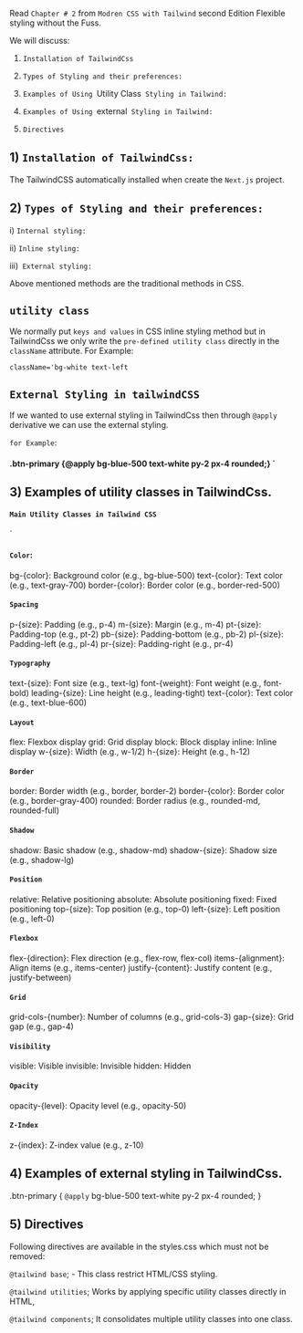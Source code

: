 Read `Chapter # 2` from `Modren CSS with Tailwind` second Edition Flexible styling without the Fuss.

We will discuss:

1.  `Installation of TailwindCss`

2.  `Types of Styling and their preferences:`

3.  `Examples of Using `Utility Class` Styling in Tailwind:`

4.  `Examples of Using `external` Styling in Tailwind:`

5.  `Directives`

## 1) `Installation of TailwindCss:`

The TailwindCSS automatically installed when create the `Next.js` project.

## 2) `Types of Styling and their preferences:`

i) `Internal styling:`

ii) `Inline styling:`

iii)` External styling:`

Above mentioned methods are the traditional methods in CSS.

## `utility class`

We normally put `keys and values` in CSS inline styling method but in TailwindCss we only write the `pre-defined utility class` directly in the `className` attribute.
For Example:

`className='bg-white text-left`

## `External Styling in tailwindCSS`

If we wanted to use external styling in TailwindCss then through `@apply` derivative we can use the external styling.

`for Example`:

#### .btn-primary {@apply bg-blue-500 text-white py-2 px-4 rounded;} `

## 3) Examples of utility classes in TailwindCss.

#### `Main Utility Classes in Tailwind CSS`

`

#### `Color`:

bg-{color}: Background color (e.g., bg-blue-500)
text-{color}: Text color (e.g., text-gray-700)
border-{color}: Border color (e.g., border-red-500)

#### `Spacing`

p-{size}: Padding (e.g., p-4)
m-{size}: Margin (e.g., m-4)
pt-{size}: Padding-top (e.g., pt-2)
pb-{size}: Padding-bottom (e.g., pb-2)
pl-{size}: Padding-left (e.g., pl-4)
pr-{size}: Padding-right (e.g., pr-4)

#### `Typography`

text-{size}: Font size (e.g., text-lg)
font-{weight}: Font weight (e.g., font-bold)
leading-{size}: Line height (e.g., leading-tight)
text-{color}: Text color (e.g., text-blue-600)

#### `Layout`

flex: Flexbox display
grid: Grid display
block: Block display
inline: Inline display
w-{size}: Width (e.g., w-1/2)
h-{size}: Height (e.g., h-12)

#### `Border`

border: Border width (e.g., border, border-2)
border-{color}: Border color (e.g., border-gray-400)
rounded: Border radius (e.g., rounded-md, rounded-full)

#### `Shadow`

shadow: Basic shadow (e.g., shadow-md)
shadow-{size}: Shadow size (e.g., shadow-lg)

#### `Position`

relative: Relative positioning
absolute: Absolute positioning
fixed: Fixed positioning
top-{size}: Top position (e.g., top-0)
left-{size}: Left position (e.g., left-0)

#### `Flexbox`

flex-{direction}: Flex direction (e.g., flex-row, flex-col)
items-{alignment}: Align items (e.g., items-center)
justify-{content}: Justify content (e.g., justify-between)

#### `Grid`

grid-cols-{number}: Number of columns (e.g., grid-cols-3)
gap-{size}: Grid gap (e.g., gap-4)

#### `Visibility`

visible: Visible
invisible: Invisible
hidden: Hidden

#### `Opacity`

opacity-{level}: Opacity level (e.g., opacity-50)

#### `Z-Index`

z-{index}: Z-index value (e.g., z-10)

## 4) Examples of external styling in TailwindCss.

.btn-primary {
`@apply` bg-blue-500 text-white py-2 px-4 rounded;
}

## 5) Directives

Following directives are available in the styles.css which must not be removed:

`@tailwind base`; - This class restrict HTML/CSS styling.

`@tailwind utilities`; Works by applying specific utility classes directly in HTML,

`@tailwind components`; It consolidates multiple utility classes into one class.
